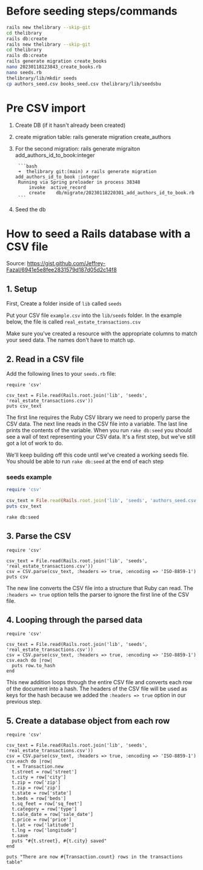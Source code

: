 # Before seeding steps/commands
```bash
rails new thelibrary --skip-git
cd thelibrary
rails db:create
rails new thelibrary --skip-git
cd thelibrary
rails db:create
rails generate migration create_books
nano 20230118123843_create_books.rb
nano seeds.rb
thelibrary/lib/mkdir seeds
cp authors_seed.csv books_seed.csv thelibrary/lib/seedsbu
```

# Pre CSV import

1. Create DB (if it hasn't already been created)
1. create migration table: rails generate migration create_authors
1. For the second migration: rails generate migraiton add_authors_id_to_book:integer

        ```bash
        ➜  thelibrary git:(main) ✗ rails generate migration add_authors_id_to_book :integer
        Running via Spring preloader in process 38348
            invoke  active_record
            create    db/migrate/20230118220301_add_authors_id_to_book.rb
        ```
1. Seed the db
# How to seed a Rails database with a CSV file

Source: https://gist.github.com/Jeffrey-Fazal/6941e5e8fee2831579d187d05d2c14f8

## 1. Setup

First, Create a folder inside of `lib` called `seeds`

Put your CSV file `example.csv` into the `lib/seeds` folder. In the example below, the file is called `real_estate_transactions.csv`

Make sure you've created a resource with the appropriate columns to match your seed data. The names don't have to match up. 

## 2. Read in a CSV file

Add the following lines to your `seeds.rb` file:

    require 'csv'

    csv_text = File.read(Rails.root.join('lib', 'seeds', 'real_estate_transactions.csv'))
    puts csv_text

The first line requires the Ruby CSV library we need to properly parse the CSV data. The next line reads in the CSV file into a variable. The last line prints the contents of the variable. When you run `rake db:seed` you should see a wall of text representing your CSV data. It's a first step, but we've still got a lot of work to do. 

We'll keep building off this code until we've created a working seeds file. You should be able to run `rake db:seed` at the end of each step

### seeds example

```rb
require 'csv'

csv_text = File.read(Rails.root.join('lib', 'seeds', 'authors_seed.csv.csv'))
puts csv_text
```

```bash
rake db:seed
```

## 3. Parse the CSV

    require 'csv'

    csv_text = File.read(Rails.root.join('lib', 'seeds', 'real_estate_transactions.csv'))
    csv = CSV.parse(csv_text, :headers => true, :encoding => 'ISO-8859-1')
    puts csv

The new line converts the CSV file into a structure that Ruby can read. The `:headers => true` option tells the parser to ignore the first line of the CSV file. 

## 4. Looping through the parsed data

    require 'csv'

    csv_text = File.read(Rails.root.join('lib', 'seeds', 'real_estate_transactions.csv'))
    csv = CSV.parse(csv_text, :headers => true, :encoding => 'ISO-8859-1')
    csv.each do |row|
      puts row.to_hash
    end

This new addition loops through the entire CSV file and converts each row of the document into a hash. The headers of the CSV file will be used as keys for the hash because we added the `:headers => true` option in our previous step.

## 5. Create a database object from each row

    require 'csv'

    csv_text = File.read(Rails.root.join('lib', 'seeds', 'real_estate_transactions.csv'))
    csv = CSV.parse(csv_text, :headers => true, :encoding => 'ISO-8859-1')
    csv.each do |row|
      t = Transaction.new
      t.street = row['street']
      t.city = row['city']
      t.zip = row['zip']
      t.zip = row['zip']
      t.state = row['state']
      t.beds = row['beds']
      t.sq_feet = row['sq_feet']
      t.category = row['type']
      t.sale_date = row['sale_date']
      t.price = row['price']
      t.lat = row['latitude']
      t.lng = row['longitude']
      t.save
      puts "#{t.street}, #{t.city} saved"
    end

    puts "There are now #{Transaction.count} rows in the transactions table"

